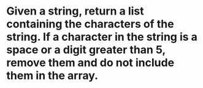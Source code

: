 # Given a string, return a list containing the characters of the string. If a character in the string is a space or a digit greater than 5, remove them and do not include them in the array.
